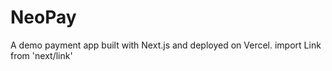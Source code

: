 # NeoPay

A demo payment app built with Next.js and deployed on Vercel.
import Link from 'next/link'
